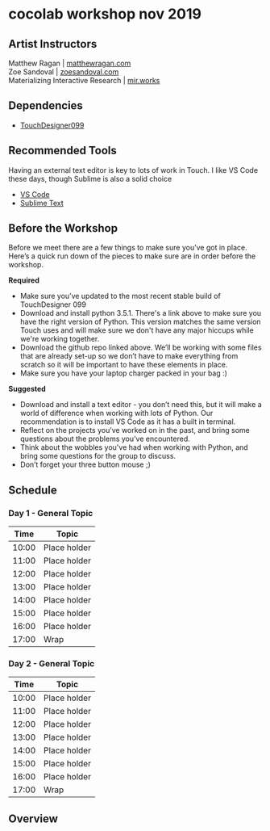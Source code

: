 # cocolab workshop nov 2019

## Artist Instructors
Matthew Ragan | [matthewragan.com](https://matthewragan.com)  
Zoe Sandoval | [zoesandoval.com](https://zoesandoval.com)  
Materializing Interactive Research | [mir.works](https://mir.works)

## Dependencies
* [TouchDesigner099](https://www.derivative.ca/099/Downloads/)

## Recommended Tools
Having an external text editor is key to lots of work in Touch. I like VS Code these days, though Sublime is also a solid choice
* [VS Code](https://code.visualstudio.com/)
* [Sublime Text](https://www.sublimetext.com/)

## Before the Workshop
Before we meet there are a few things to make sure you’ve got in place. Here’s a quick run down of the pieces to make sure are in order before the workshop.

**Required**
* Make sure you’ve updated to the most recent stable build of TouchDesigner 099
* Download and install python 3.5.1. There's a link above to make sure you have the right version of Python. This version matches the same version Touch uses and will make sure we don't have any major hiccups while we're working together.
* Download the github repo linked above. We’ll be working with some files that are already set-up so we don’t have to make everything from scratch so it will be important to have these elements in place.
* Make sure you have your laptop charger packed in your bag :)

**Suggested**
* Download and install a text editor - you don’t need this, but it will make a world of difference when working with lots of Python. Our recommendation is to install VS Code as it has a built in terminal. 
* Reflect on the projects you’ve worked on in the past, and bring some questions about the problems you’ve encountered.
* Think about the wobbles you've had when working with Python, and bring some questions for the group to discuss.
* Don’t forget your three button mouse ;)

## Schedule

### Day 1 - General Topic
Time | Topic
---- | ----
10:00 | Place holder
11:00 | Place holder
12:00 | Place holder
13:00 | Place holder
14:00 | Place holder
15:00 | Place holder
16:00 | Place holder
17:00 | Wrap

### Day 2 - General Topic
Time | Topic
---- | ----
10:00 | Place holder
11:00 | Place holder
12:00 | Place holder
13:00 | Place holder
14:00 | Place holder
15:00 | Place holder
16:00 | Place holder
17:00 | Wrap

## Overview

